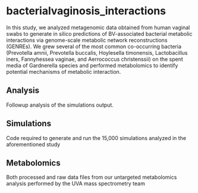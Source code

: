 # bacterialvaginosis_interactions

In this study, we analyzed metagenomic data obtained from human vaginal swabs to generate in silico predictions of BV-associated bacterial metabolic interactions via genome-scale metabolic network reconstructions (GENREs). We grew several of the most common co-occurring bacteria (Prevotella amnii, Prevotella buccalis, Hoylesella timonensis, Lactobacillus iners, Fannyhessea vaginae, and Aerrococcus christenssii) on the spent media of Gardnerella species and performed metabolomics to identify potential mechanisms of metabolic interaction.

## Analysis
Followup analysis of the simulations output. 

## Simulations
Code required to generate and run the 15,000 simulations analyzed in the aforementioned study

## Metabolomics

Both processed and raw data files from our untargeted metabolomics analysis performed by the UVA mass spectrometry team



